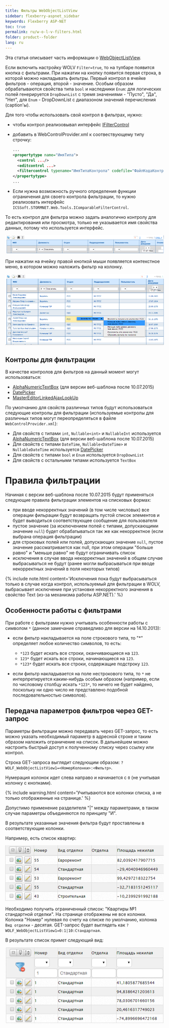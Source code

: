 ```yaml
---
title: Фильтры WebObjectListView
sidebar: flexberry-aspnet_sidebar
keywords: Flexberry ASP-NET
toc: true
permalink: ru/w-o-l-v-filters.html
folder: product--folder
lang: ru
---
```

Эта статья описывает часть информации о [WebObjectListView](web-object-list-view.html).

Если включить настройку WOLV `Filter=true`, то на тулбаре появится кнопка с фильтрами. При нажатии на кнопку появится первая строка, в которой можно накладывать
фильтры. Первый контрол в ячейке фильтров - операция, второй - значение. Особым образом обрабатываются свойства типа `bool` и наследники `Enum`: для логических
полей генерируется `DropDownList` с тремя значениями - "Пусто", "Да", "Нет", для `Enum` - DropDownList с диапазоном значений перечисления (caption'ы).

Для того чтобы использовать свой контрол в фильтрах, нужно:

* чтобы контрол реализовывал интерфейс [IFilterControl](http://storm:20013/interface_i_c_s_soft_1_1_s_t_o_r_m_n_e_t_1_1_web_1_1_tools_1_1_i_filter_control.html)
* добавить в WebControlProvider.xml к соотвествующему типу строчку:

    ```xml
    ...
    <propertytype name="ИмяТипа">
      <control .../>
      <editcontrol ...>
      <filtercontrol typename="ИмяТипаКонтрола" codefile="ФайлКодаКонтрола" />
    </propertytype>
    ...
    ```
    
* Если нужна возможность ручного определения функции ограничения для своего контрола фильтрации, то нужно реализовать интерфейс
  `ICSSoft.STORMNET.Web.Tools.IComparableFilterControl`.

То есть контрол для фильтра можно задать аналогично контролу для редактирования или просмотра, только не указывается имя свойства данных, потому что
используется интерфейс.

![](/images/pages/img/CaseberryWeb/wolv/wolv-filters.png)

При нажатии на ячейку правой кнопкой мыши появляется контекстное меню, в котором можно наложить фильтр на колонку.

![](/images/pages/img/CaseberryWeb/wolv/wolv-context-filters.png)

## Контролы для фильтрации

В качестве контролов для фильтров на данный момент могут использоваться:

* [AlphaNumericTextBox](alpha-numeric-text-box.html) (для версии веб-шаблона после 10.07.2015)
* [DatePicker](date-picker.html)
* [MasterEditorLinkedAjaxLookUp](master-editor-linked-ajax-look-up.html)

По умолчанию для свойств различных типов будут использоваться следующие контролы для фильтрации (используемые контролы для различных типов могут
переопределяться в файле `WebControlProvider.xml`):

* Для свойств с типами `int`, `Nullable<int>` и `NullableInt` используется [AlphaNumericTextBox](alpha-numeric-text-box.html)
  (для версии веб-шаблона после 10.07.2015)
* Для свойств с типами `DateTime`, `Nullable<DateTime>` и `NullableDateTime` используется [DatePicker](date-picker.html)
* Для свойств с типами `bool` и `Enum` используется `DropDownList`
* Для свойств с остальными типами используется `TextBox`

# Правила фильтрации

Начиная с версии веб-шаблона после 10.07.2015 будут применяться следующие правила фильтрации элементов на списковых формах:

* при вводе некорректных значений (в том числе числовых) все операции фильрации будут возвращать пустой список элементов и будет выводиться соответствующее
  сообщение для пользователя
* пустое значение (за исключением полей с типами, допускающими значение `null`) будет обрабатываться так же как некорректное (если выбрана операция фильтрации)
* для строковых полей или полей, допускающих значение `null`, пустое значение рассматривается как null, при этом операции "больше равно" и "меньше равно" не будут
  ограничивать список
* исключения в случае ввода некорректных значений в общем случае выбрасываться не будут (ранее могли выбрасываться при вводе некорректных значений в поля
  некоторых типов)

{% include note.html content='Исключения пока будут выбрасываться только в случае когда контрол, используемый для фильтрации в WOLV, выбрасывает исключение при установке некорректного значения в свойство Text (из-за механизма работы ASP.NET).' %}

## Особенности работы с фильтрами

При работе с фильтрами нужно учитывать особенности работы с символом `*` (данное замечание справедливо для версии на 14.10.2013):

* если фильтр накладывается на поле строкового типа, то "*" определяет любое количество символов, то есть:

    * `*123` будет искать все строки, оканчивающиеся на `123`.
    * `123*` будет искать все строки, начинающиеся на `123`.
    * `*123*` будет искать все строки, содержащие подстроку `123`.
    
* если фильтр накладывается на поле нестрокового типа, то `*` не интерпретируется каким-нибудь особым образом (например, если по числовому столбцу искать
  `*123*`, то ничего не будет найдено, поскольку ни одно число не представлено подобной последовательностью символов).

## Передача параметров фильтров через GET-запрос

Параметры фильтрации можно передавать через GET-запрос, то есть можно указать необходимый параметр в адресной строке и таким образом наложить ограничение на
список. В дальнейшем можно настроить быстрый доступ к полученному списку через ссылку или контрол.

Строка GET-запроса выглядит следующим образом: `?WOLF_WebObjectListView1=<НомерКолонки>:<Фильтр>`.

Нумерация колонок идет слева направо и начинается с `0` (не учитывая колонку с кнопками).

{% include warning.html content='Учитываются все колонки списка, а не только отображенные на странице.' %}

Допустимо применение разделителя "|" между параметрами, в таком случае параметры объединяются по принципу "И".

В результате указанные значения фильтра будут проставлены в соответствующие колонки.

Например, есть список квартир:

![](/images/pages/ABratchikova/Квартиры_Табл1.png)

Необходимо получить ограниченный список: "Квартиры №1 стандартной отделки". На странице отображены не все колонки. Колонка "Номер" нулевая по счету на списке
по умолчанию, колонка `Вид отделки` - десятая. GET-запрос будет выглядеть как `?WOLF_WebObjectListView1=0:1|10:Стандартная`.

В результате список примет следующий вид: 

![](/images/pages/ABratchikova/Квартиры_Табл2.png)
